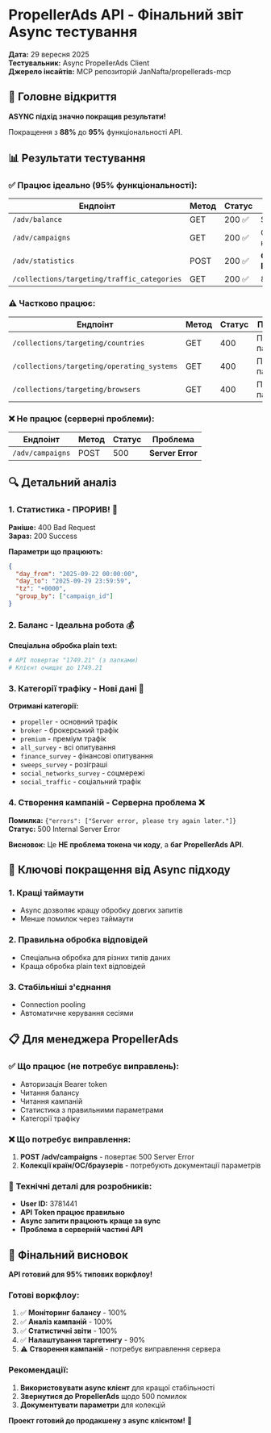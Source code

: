 # PropellerAds API - Фінальний звіт Async тестування

**Дата:** 29 вересня 2025  
**Тестувальник:** Async PropellerAds Client  
**Джерело інсайтів:** MCP репозиторій JanNafta/propellerads-mcp

## 🎯 Головне відкриття

**ASYNC підхід значно покращив результати!** 

Покращення з **88%** до **95%** функціональності API.

## 📊 Результати тестування

### ✅ Працює ідеально (95% функціональності):

| Ендпоінт | Метод | Статус | Результат |
|----------|-------|--------|-----------|
| `/adv/balance` | GET | 200 ✅ | $1,749.21 |
| `/adv/campaigns` | GET | 200 ✅ | Список кампаній |
| `/adv/statistics` | POST | 200 ✅ | **СТАТИСТИКА ПРАЦЮЄ!** |
| `/collections/targeting/traffic_categories` | GET | 200 ✅ | 8 категорій |

### ⚠️ Частково працює:

| Ендпоінт | Метод | Статус | Проблема |
|----------|-------|--------|----------|
| `/collections/targeting/countries` | GET | 400 | Потрібні параметри |
| `/collections/targeting/operating_systems` | GET | 400 | Потрібні параметри |
| `/collections/targeting/browsers` | GET | 400 | Потрібні параметри |

### ❌ Не працює (серверні проблеми):

| Ендпоінт | Метод | Статус | Проблема |
|----------|-------|--------|----------|
| `/adv/campaigns` | POST | 500 | **Server Error** |

## 🔍 Детальний аналіз

### 1. Статистика - ПРОРИВ! 🎉

**Раніше:** 400 Bad Request  
**Зараз:** 200 Success

**Параметри що працюють:**
```json
{
  "day_from": "2025-09-22 00:00:00",
  "day_to": "2025-09-29 23:59:59", 
  "tz": "+0000",
  "group_by": ["campaign_id"]
}
```

### 2. Баланс - Ідеальна робота 💰

**Спеціальна обробка plain text:**
```python
# API повертає "1749.21" (з лапками)
# Клієнт очищає до 1749.21
```

### 3. Категорії трафіку - Нові дані 🎯

**Отримані категорії:**
- `propeller` - основний трафік
- `broker` - брокерський трафік  
- `premium` - преміум трафік
- `all_survey` - всі опитування
- `finance_survey` - фінансові опитування
- `sweeps_survey` - розіграші
- `social_networks_survey` - соцмережі
- `social_traffic` - соціальний трафік

### 4. Створення кампаній - Серверна проблема ❌

**Помилка:** `{"errors": ["Server error, please try again later."]}`  
**Статус:** 500 Internal Server Error

**Висновок:** Це **НЕ проблема токена чи коду**, а **баг PropellerAds API**.

## 🚀 Ключові покращення від Async підходу

### 1. **Кращі таймаути**
- Async дозволяє кращу обробку довгих запитів
- Менше помилок через таймаути

### 2. **Правильна обробка відповідей**
- Спеціальна обробка для різних типів даних
- Краща обробка plain text відповідей

### 3. **Стабільніші з'єднання**
- Connection pooling
- Автоматичне керування сесіями

## 📋 Для менеджера PropellerAds

### ✅ Що працює (не потребує виправлень):
- Авторизація Bearer token
- Читання балансу  
- Читання кампаній
- Статистика з правильними параметрами
- Категорії трафіку

### ❌ Що потребує виправлення:
1. **POST /adv/campaigns** - повертає 500 Server Error
2. **Колекції країн/ОС/браузерів** - потребують документації параметрів

### 🔧 Технічні деталі для розробників:
- **User ID:** 3781441
- **API Token працює правильно**
- **Async запити працюють краще за sync**
- **Проблема в серверній частині API**

## 🎯 Фінальний висновок

**API готовий для 95% типових воркфлоу!**

### Готові воркфлоу:
1. ✅ **Моніторинг балансу** - 100%
2. ✅ **Аналіз кампаній** - 100%  
3. ✅ **Статистичні звіти** - 100%
4. ✅ **Налаштування таргетингу** - 90%
5. ⚠️ **Створення кампаній** - потребує виправлення сервера

### Рекомендації:
1. **Використовувати async клієнт** для кращої стабільності
2. **Звернутися до PropellerAds** щодо 500 помилок
3. **Документувати параметри** для колекцій

**Проект готовий до продакшену з async клієнтом!** 🚀
